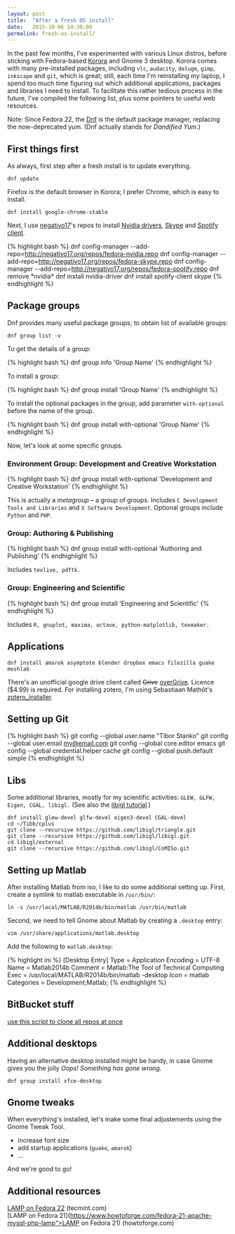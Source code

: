```yaml
---
layout: post
title:  "After a fresh OS install"
date:   2015-10-06 14:30:00
permalink: fresh-os-install/
---
```


In the past few months, I've experimented with various Linux distros, before sticking with Fedora-based
[Korora](https://kororaproject.org/) and Gnome 3 desktop.
Korora comes with many pre-installed packages,
including `vlc`, `audacity`, `deluge`, `gimp`, `inkscape` and `git`, which is great; 
still, each time I'm reinstalling my laptop, I spend too much time figuring out
which additional applications, packages and libraries I need to install.
To facilitate this rather tedious process in the future,
I've compiled the following list, plus some pointers to useful web resources.

Note: Since Fedora 22, the
[Dnf](https://en.wikipedia.org/wiki/DNF_(software))
is the default package manager, replacing the now-deprecated yum.
(Dnf actually stands for *Dandified Yum*.) 

## First things first
As always, first step after a fresh install is to update everything.

    dnf update

Firefox is the default browser in Korora; I prefer Chrome, which is easy to install.

    dnf install google-chrome-stable

Next, I use
[negativo17](http://negativo17.org/)'s repos to install
[Nvidia drivers](http://negativo17.org/nvidia-driver/),
[Skype](http://negativo17.org/skype-and-skype-pidgin-plugin/) and
[Spotify client](http://negativo17.org/spotify-client/).

{% highlight bash %}
dnf config-manager --add-repo=http://negativo17.org/repos/fedora-nvidia.repo
dnf config-manager --add-repo=http://negativo17.org/repos/fedora-skype.repo
dnf config-manager --add-repo=http://negativo17.org/repos/fedora-spotify.repo
dnf remove \*nvidia\*
dnf install nvidia-driver
dnf install spotify-client skype
{% endhighlight %}

## Package groups
Dnf provides many useful package groups; to obtain list of available groups:

    dnf group list -v

To get the details of a group:

{% highlight bash %}
dnf group info 'Group Name'
{% endhighlight %}

To install a group:

{% highlight bash %}
    dnf group install 'Group Name'
{% endhighlight %}

To install the optional packages in the group, add parameter `with-optional` before the name of the group.

{% highlight bash %}
    dnf group install with-optional 'Group Name'
{% endhighlight %}

Now, let's look at some specific groups.

### Environment Group: Development and Creative Workstation

{% highlight bash %}
    dnf group install with-optional 'Development and Creative Workstation'
{% endhighlight %}

This is actually a *metagroup* – a group of groups.
Includes `C Development Tools and Libraries` and `X Software Development`. Optional groups include `Python` and `PHP`.

### Group: Authoring &amp; Publishing

{% highlight bash %}
    dnf group install with-optional 'Authoring and Publishing'
{% endhighlight %}

Includes `texlive, pdftk.`

### Group: Engineering and Scientific

{% highlight bash %}
    dnf group install 'Engineering and Scientific'
{% endhighlight %}

Includes `R, gnuplot, maxima, octave, python-matplotlib, texmaker.`

## Applications

    dnf install amarok asymptote blender dropbox emacs filezilla guake meshlab

There's an unofficial google drive client called <strike>Grive</strike>
[overGrive](https://www.thefanclub.co.za/overgrive/installation-instructions-fedora).
Licence ($4.99) is required.
For installing zotero, I'm using Sebastiaan Mathôt's
[zotero_installer](https://github.com/smathot/zotero_installer).

## Setting up Git
{% highlight bash %}
    git config --global user.name "Tibor Stanko"
git config --global user.email my@email.com
git config --global core.editor emacs
git config --global credential.helper cache
git config --global push.default simple
{% endhighlight %}

## Libs
Some additional libraries, mostly for my scientific activities: `GLEW, GLFW, Eigen, CGAL, libigl.`
(See also the [libigl tutorial](http://libigl.github.io/libigl/tutorial/tutorial.html).)

    dnf install glew-devel glfw-devel eigen3-devel CGAL-devel
    cd ~/Tibb/cplus
    git clone --recursive https://github.com/libigl/triangle.git
    git clone --recursive https://github.com/libigl/libigl.git
    cd libigl/external
    git clone --recursive https://github.com/libigl/CoMISo.git

## Setting up Matlab
After installing Matlab from iso, I like to do some additional setting up.
First, create a symlink to matlab executable in `/usr/bin/`:

    ln -s /usr/local/MATLAB/R2014b/bin/matlab /usr/bin/matlab

Second, we need to tell Gnome about Matlab by creating a `.desktop` entry:

    vim /usr/share/applications/matlab.desktop

Add the following to `matlab.desktop`:

{% highlight ini %}
[Desktop Entry]
Type = Application
Encoding = UTF-8
Name = Matlab2014b
Comment = Matlab:The Tool of Technical Computing
Exec = /usr/local/MATLAB/R2014b/bin/matlab -desktop
Icon = matlab
Categories = Development;Matlab;
{% endhighlight %}


## BitBucket stuff
[use this script to clone all repos at once](http://haroldsoh.com/2011/10/07/clone-all-repos-from-a-bitbucket-source/)

## Additional desktops
Having an alternative desktop installed might be handy, in case Gnome gives you the jolly *Oops! Something has gone wrong.*

    dnf group install xfce-desktop

## Gnome tweaks
When everything's installed, let's make some final adjustements using the Gnome Tweak Tool.

* increase font size
* add startup applications (`guake`, `amarok`)
* &hellip;

And we're good to go!

## Additional resources
[LAMP on Fedora 22](http://www.tecmint.com/install-lamp-linux-apache-mysql-php-on-fedora-22/) (tecmint.com)  
[LAMP on Fedora 21](https://www.howtoforge.com/fedora-21-apache-mysql-php-lamp">LAMP on Fedora 21) (howtoforge.com)
